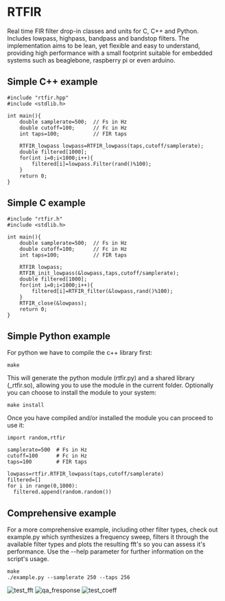 # RTFIR
Real time FIR filter drop-in classes and units for C, C++ and Python. Includes lowpass, highpass, bandpass and bandstop filters. The implementation aims to be lean, yet flexible and easy to understand, providing high performance with a small footprint suitable for embedded systems such as beaglebone, raspberry pi or even arduino.

## Simple C++ example
```
#include "rtfir.hpp"
#include <stdlib.h>

int main(){
    double samplerate=500;  // Fs in Hz
    double cutoff=100;      // Fc in Hz
    int taps=100;           // FIR taps

    RTFIR_lowpass lowpass=RTFIR_lowpass(taps,cutoff/samplerate);
    double filtered[1000];
    for(int i=0;i<1000;i++){
        filtered[i]=lowpass.Filter(rand()%100);
    }
    return 0;
}
```

## Simple C example
```
#include "rtfir.h"
#include <stdlib.h>

int main(){
    double samplerate=500;  // Fs in Hz
    double cutoff=100;      // Fc in Hz
    int taps=100;           // FIR taps

    RTFIR lowpass;
    RTFIR_init_lowpass(&lowpass,taps,cutoff/samplerate);
    double filtered[1000];
    for(int i=0;i<1000;i++){
        filtered[i]=RTFIR_filter(&lowpass,rand()%100);
    }
    RTFIR_close(&lowpass);
    return 0;
}
```

## Simple Python example
For python we have to compile the c++ library first:
```
make
```
This will generate the python module (rtfir.py) and a shared library (_rtfir.so), allowing you to use the module in the current folder.
Optionally you can choose to install the module to your system:
```
make install
```
Once you have compiled and/or installed the module you can proceed to use it:
```
import random,rtfir

samplerate=500  # Fs in Hz
cutoff=100      # Fc in Hz
taps=100        # FIR taps

lowpass=rtfir.RTFIR_lowpass(taps,cutoff/samplerate)
filtered=[]
for i in range(0,1000):
  filtered.append(random.random())
```

## Comprehensive example
For a more comprehensive example, including other filter types, check out example.py which synthesizes a frequency sweep, filters it through the available filter types and plots the resulting fft's so you can assess it's performance. Use the --help parameter for further information on the script's usage.
```
make
./example.py --samplerate 250 --taps 256
```

![test_fft](https://user-images.githubusercontent.com/51258725/142729252-df98874d-99b1-411c-9286-8efd0fc9f260.png)
![qa_fresponse](https://user-images.githubusercontent.com/51258725/143634750-1d22d32a-e1b3-4987-bf06-9bb1970cbf14.png)
![test_coeff](https://user-images.githubusercontent.com/51258725/142729255-c5f2d569-4f22-496c-98b1-8c8bd845f9b1.png)
